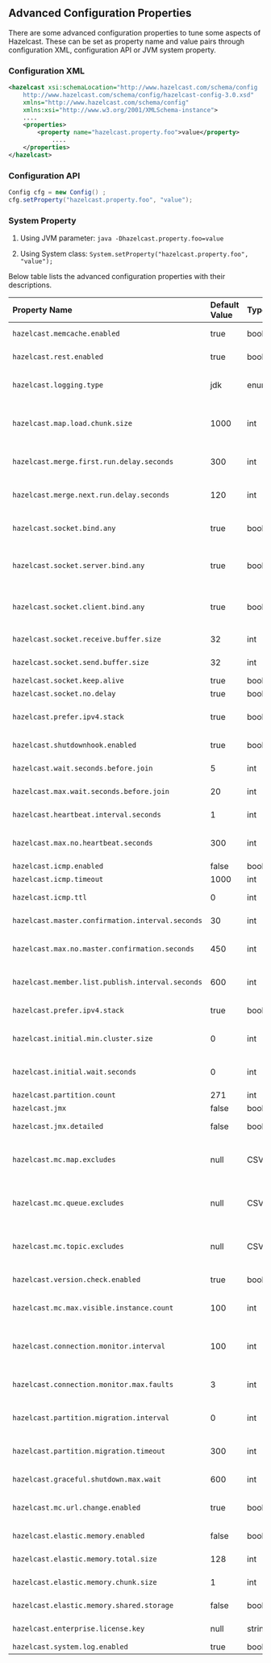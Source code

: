 ## Advanced Configuration Properties

There are some advanced configuration properties to tune some aspects of Hazelcast. These can be set as property name and value pairs through configuration XML, configuration API or JVM system property.

### Configuration XML

```xml
<hazelcast xsi:schemaLocation="http://www.hazelcast.com/schema/config
    http://www.hazelcast.com/schema/config/hazelcast-config-3.0.xsd"
    xmlns="http://www.hazelcast.com/schema/config"
    xmlns:xsi="http://www.w3.org/2001/XMLSchema-instance">
    ....
    <properties>
        <property name="hazelcast.property.foo">value</property>
            ....
    </properties>
</hazelcast>
```
### Configuration API

```java
Config cfg = new Config() ;
cfg.setProperty("hazelcast.property.foo", "value");
```

### System Property

1. Using JVM parameter: `java -Dhazelcast.property.foo=value`

2. Using System class: `System.setProperty("hazelcast.property.foo", "value");`

Below table lists the advanced configuration properties with their descriptions.



Property Name | Default Value | Type | Description
:--------------|:---------------|:------|:------------
`hazelcast.memcache.enabled`| true | bool |   Enable [Memcache](#memcache-client) client request listener service.
`hazelcast.rest.enabled` | true | bool |   Enable [REST](#rest-client) client request listener service.
`hazelcast.logging.type` | jdk | enum |   Name of [logging](#logging-configuration) framework type to send logging events.
`hazelcast.map.load.chunk.size` | 1000 | int |   Chunk size for [MapLoader](#persistence) 's map initialization process (MapLoder.loadAllKeys()).
`hazelcast.merge.first.run.delay.seconds` | 300 | int |   Inital run delay of [split brain/merge process](#network-partitioning-split-brain-syndrome) in seconds.
`hazelcast.merge.next.run.delay.seconds` | 120 | int |   Run interval of [split brain/merge process](#network-partitioning-split-brain-syndrome) in seconds.
`hazelcast.socket.bind.any` | true | bool |   Bind both server-socket and client-sockets to any local interface.
`hazelcast.socket.server.bind.any` | true | bool |   Bind server-socket to any local interface. If not set, `hazelcast.socket.bind.any` will be used as default.
`hazelcast.socket.client.bind.any` | true | bool |   Bind client-sockets to any local interface. If not set, `hazelcast.socket.bind.any` will be used as default.
`hazelcast.socket.receive.buffer.size` | 32 | int |   Socket receive buffer size in KB.
`hazelcast.socket.send.buffer.size` | 32 | int  |   Socket send buffer size in KB.
`hazelcast.socket.keep.alive` | true | bool  |   Socket set keep alive.
`hazelcast.socket.no.delay` | true | bool  |   Socket set TCP no delay.
`hazelcast.prefer.ipv4.stack` | true | bool  |   Prefer Ipv4 network interface when picking a local address.
`hazelcast.shutdownhook.enabled` | true | bool  |   Enable Hazelcast shutdownhook thread.
`hazelcast.wait.seconds.before.join` | 5 | int  |   Wait time before join operation.
`hazelcast.max.wait.seconds.before.join` | 20 | int  |   Maximum wait time before join operation.
`hazelcast.heartbeat.interval.seconds` | 1 | int  |   Heartbeat send interval in seconds.
`hazelcast.max.no.heartbeat.seconds` | 300 | int  |   Max timeout of heartbeat in seconds for a node to assume it is dead.
`hazelcast.icmp.enabled` | false | bool  |   Enable ICMP ping.
`hazelcast.icmp.timeout` | 1000 | int |   ICMP timeout in ms.
`hazelcast.icmp.ttl` | 0 | int |   ICMP TTL (maximum numbers of hops to try).
`hazelcast.master.confirmation.interval.seconds` | 30 | int  |   Interval at which nodes send master confirmation.
`hazelcast.max.no.master.confirmation.seconds` | 450 | int  |   Max timeout of master confirmation from other nodes.
`hazelcast.member.list.publish.interval.seconds` | 600 | int  |   Interval at which master node publishes a member list.
`hazelcast.prefer.ipv4.stack` | true | bool  |   Prefer IPv4 Stack, don't use IPv6. See [IPv6 doc.](#ipv6-support).
`hazelcast.initial.min.cluster.size` | 0 | int  |   Initial expected cluster size to wait before node to start completely.
`hazelcast.initial.wait.seconds` | 0 | int  |   Inital time in seconds to wait before node to start completely.
`hazelcast.partition.count` | 271 | int  |   Total partition count.
`hazelcast.jmx` | false | bool  |   Enable [JMX](#monitoring-with-jmx) agent.
`hazelcast.jmx.detailed` | false | bool  |   Enable detailed views on [JMX](#monitoring-with-jmx).
`hazelcast.mc.map.excludes` | null | CSV  |   Comma seperated map names to exclude from [Hazelcast Management Center](http://www.hazelcast.com/mancenter.jsp).
`hazelcast.mc.queue.excludes` | null | CSV  |   Comma seperated queue names to exclude from [Hazelcast Management Center](http://www.hazelcast.com/mancenter.jsp).
`hazelcast.mc.topic.excludes` | null | CSV  |   Comma seperated topic names to exclude from [Hazelcast Management Center](http://www.hazelcast.com/mancenter.jsp).
`hazelcast.version.check.enabled` | true | bool  |   Enable Hazelcast new version check on startup.
`hazelcast.mc.max.visible.instance.count` | 100 | int  |   Management Center maximum visible instance count.
`hazelcast.connection.monitor.interval` | 100 | int  |   Minimum interval to consider a connection error as critical in milliseconds.
`hazelcast.connection.monitor.max.faults` | 3 | int  |   Maximum IO error count before disconnecting from a node.
`hazelcast.partition.migration.interval` | 0 | int |   Interval to run partition migration tasks in seconds.
`hazelcast.partition.migration.timeout` | 300 | int  |   Timeout for partition migration tasks in seconds.
`hazelcast.graceful.shutdown.max.wait` | 600 | int  |   Maximum wait seconds during graceful shutdown.
`hazelcast.mc.url.change.enabled` | true | bool  |   Management Center changing server url is enabled.
`hazelcast.elastic.memory.enabled` | false | bool  |   Enable [Hazelcast Elastic Memory](#elastic-memory-enterprise-edition-only) off-heap storage.
`hazelcast.elastic.memory.total.size` | 128 | int  |   [Hazelcast Elastic Memory](#elastic-memory-enterprise-edition-only) storage total size in MB.
`hazelcast.elastic.memory.chunk.size` | 1 | int  |   [Hazelcast Elastic Memory](#elastic-memory-enterprise-edition-only) storage chunk size in KB.
`hazelcast.elastic.memory.shared.storage` | false | bool  |   Enable [Hazelcast Elastic Memory](#elastic-memory-enterprise-edition-only) shared storage.
`hazelcast.enterprise.license.key` | null | string  |   [Hazelcast Enterprise](http://www.hazelcast.com/products.jsp) license key.
`hazelcast.system.log.enabled` | true | bool  |   Enable system logs.


